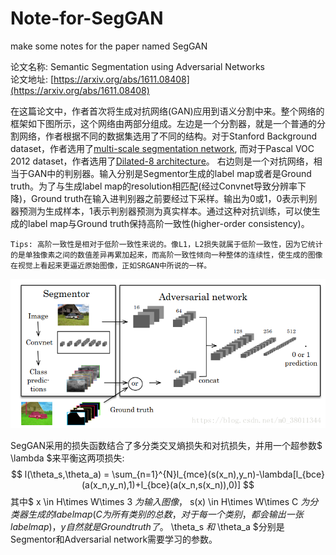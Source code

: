 # Note-for-SegGAN
make some notes for the paper named SegGAN

论文名称: Semantic Segmentation using Adversarial Networks  
论文地址: [https://arxiv.org/abs/1611.08408](https://arxiv.org/abs/1611.08408)  

在这篇论文中，作者首次将生成对抗网络(GAN)应用到语义分割中来。整个网络的框架如下图所示，这个网络由两部分组成。左边是一个分割器，就是一个普通的分割网络，作者根据不同的数据集选用了不同的结构。对于Stanford Background dataset，作者选用了[multi-scale segmentation network](http://yann.lecun.com/exdb/publis/pdf/farabet-pami-13.pdf),
而对于Pascal VOC 2012 dataset，作者选用了[Dilated-8 architecture](https://arxiv.org/abs/1511.07122)。
右边则是一个对抗网络，相当于GAN中的判别器。输入分别是Segmentor生成的label map或者是Ground truth。为了与生成label map的resolution相匹配(经过Convnet导致分辨率下降)，Ground truth在输入进判别器之前要经过下采样。输出为0或1，0表示判别器预测为生成样本，1表示判别器预测为真实样本。通过这种对抗训练，可以使生成的label map与Ground truth保持高阶一致性(higher-order consistency)。  
```
Tips: 高阶一致性是相对于低阶一致性来说的。像L1，L2损失就属于低阶一致性，因为它统计的是单独像素之间的数值差异再累加起来，而高阶一致性倾向一种整体的连续性，使生成的图像在视觉上看起来更逼近原始图像，正如SRGAN中所说的一样。
```
![SegGAN框架](image/framework.png)  

SegGAN采用的损失函数结合了多分类交叉熵损失和对抗损失，并用一个超参数$ \lambda $来平衡这两项损失:
$$
l(\theta_s,\theta_a) = \sum_{n=1}^{N}l_{mce}(s(x_n),y_n)-\lambda[l_{bce}(a(x_n,y_n),1)+l_{bce}(a(x_n,s(x_n)),0)]
$$
其中$ x \in H\times W\times 3 $为输入图像，$ s(x) \in H\times W\times C $为分类器生成的label map(C为所有类别的总数，对于每一个类别，都会输出一张label map)，y自然就是Ground truth了。$ \theta_s $和$ \theta_a $分别是Segmentor和Adversarial network需要学习的参数。